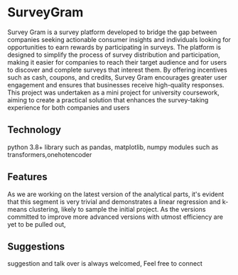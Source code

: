 # SurveyGram

Survey Gram is a survey platform developed to bridge the gap between companies seeking
actionable consumer insights and individuals looking for opportunities to earn rewards by
participating in surveys. The platform is designed to simplify the process of survey distribution
and participation, making it easier for companies to reach their target audience and for users to
discover and complete surveys that interest them. By offering incentives such as cash, coupons,
and credits, Survey Gram encourages greater user engagement and ensures that businesses
receive high-quality responses. This project was undertaken as a mini project for university
coursework, aiming to create a practical solution that enhances the survey-taking experience
for both companies and users

## Technology
python 3.8+
library such as pandas, matplotlib, numpy
modules such as transformers,onehotencoder


## Features

As we are working on the latest version of the analytical parts, it's evident that this segment is very trivial and demonstrates a linear regression and k-means clustering, likely to sample the initial project. As the versions committed to improve more advanced versions with utmost efficiency are yet to be pulled out,

## Suggestions 

suggestion and talk over is always welcomed, Feel free to connect
